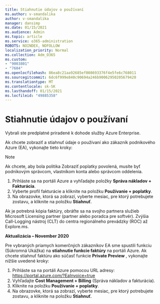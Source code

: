 ```yaml
---
title: Stiahnutie údajov o používaní
ms.author: v-smandalika
author: v-smandalika
manager: dansimp
ms.date: 01/15/2021
ms.audience: Admin
ms.topic: article
ms.service: o365-administration
ROBOTS: NOINDEX, NOFOLLOW
localization_priority: Normal
ms.collection: Adm_O365
ms.custom:
- "9003801"
- "7604"
ms.openlocfilehash: 86ea8c21aa92685ef008693376f4e5fe6c768011
ms.sourcegitcommit: 6dc6f999e840c90694a246b90062950205679420
ms.translationtype: MT
ms.contentlocale: sk-SK
ms.lasthandoff: 01/15/2021
ms.locfileid: "49885358"
---
```

# <a name="download-usage-data"></a>Stiahnutie údajov o používaní

Vybrali ste predplatné priradené k dohode služby Azure Enterprise.

Ak chcete zobraziť a stiahnuť údaje o používaní ako zákazník podnikového Azure (EA), vykonajte tieto kroky:

> [!NOTE]
> Ak chcete, aby bola politika Zobraziť poplatky povolená, musíte byť podnikovým správcom, vlastníkom konta alebo správcom oddelenia. 

1. Prihláste sa na portáli Azure a vyhľadajte položky **Správa nákladov + Fakturácia**.
2. Vyberte profil fakturácie a kliknite na položku **Používanie + poplatky**.
3. Na obrazovke, ktorá sa zobrazí, vyberte mesiac, pre ktorý potrebujete zostavu, a kliknite na položku **Stiahnuť**.

Ak je potrebná kópia faktúry, obráťte sa na svojho partnera služieb Microsoft Licensing partner (partner alebo poradca pre softvér). Zvýšia Call-Logging nástroj (CLT) do centra regionálneho prevádzky (ROC) až Explore.ms.

**Aktualizácia – November 2020**

Pre vybraných priamych komerčných zákazníkov EA sme spustili funkciu (Súkromná Ukážka) na **stiahnutie funkcie faktúry** na portáli Azure. Ak chcete stiahnuť faktúru ako súčasť funkcie **Private Preview** , vykonajte nižšie uvedené kroky:

1. Prihláste sa na portáli Azure pomocou URL adresy: https://portal.azure.com/?EaInvoice=true 
2. Vyhľadajte **Cost Management + Billing** (Správa nákladov a fakturácia). 
3. Kliknite na položku **Používanie + poplatky**. 
4. Na obrazovke, ktorá sa zobrazí, vyberte mesiac, pre ktorý potrebujete zostavu, a kliknite na položku **Stiahnuť**.
